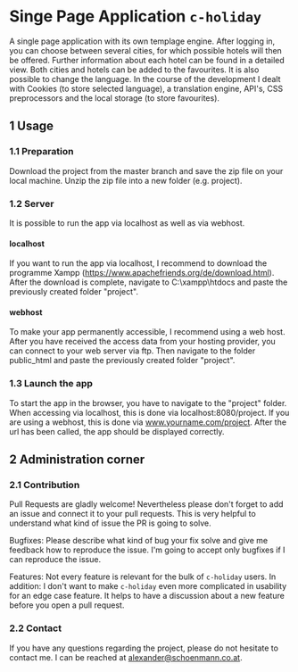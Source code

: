# Singe Page Application ```c-holiday```

A single page application with its own templage engine. After logging in, you can choose between several cities, for which possible hotels will then be offered. Further information about each hotel can be found in a detailed view. Both cities and hotels can be added to the favourites. It is also possible to change the language. In the course of the development I dealt with Cookies (to store selected language), a translation engine, API's, CSS preprocessors and the local storage (to store favourites).

## 1 Usage

### 1.1 Preparation
Download the project from the master branch and save the zip file on your local machine. Unzip the zip file into a new folder (e.g. project).

### 1.2 Server
It is possible to run the app via localhost as well as via webhost.

#### localhost
If you want to run the app via localhost, I recommend to download the programme Xampp (https://www.apachefriends.org/de/download.html). After the download is complete, navigate to C:\xampp\htdocs and paste the previously created folder "project".

#### webhost
To make your app permanently accessible, I recommend using a web host. After you have received the access data from your hosting provider, you can connect to your web server via ftp. Then navigate to the folder public_html and paste the previously created folder "project".

### 1.3 Launch the app
To start the app in the browser, you have to navigate to the "project" folder. When accessing via localhost, this is done via localhost:8080/project. If you are using a webhost, this is done via www.yourname.com/project. After the url has been called, the app should be displayed correctly.

## 2 Administration corner
### 2.1 Contribution
Pull Requests are gladly welcome! Nevertheless please don't forget to add an issue and connect it to your pull requests. This is very helpful to understand what kind of issue the PR is going to solve.

Bugfixes: Please describe what kind of bug your fix solve and give me feedback how to reproduce the issue. I'm going to accept only bugfixes if I can reproduce the issue.

Features: Not every feature is relevant for the bulk of ```c-holiday``` users. In addition: I don't want to make ```c-holiday``` even more complicated in usability for an edge case feature. It helps to have a discussion about a new feature before you open a pull request.

### 2.2 Contact
If you have any questions regarding the project, please do not hesitate to contact me. I can be reached at alexander@schoenmann.co.at.
